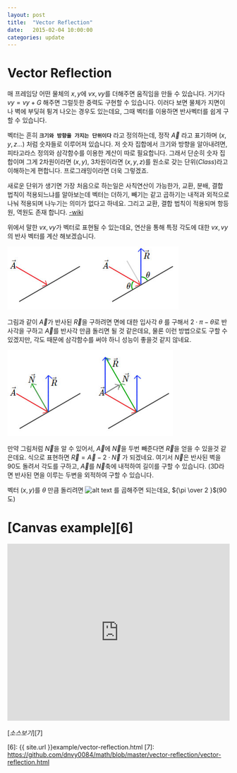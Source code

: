 ```yaml
---
layout: post
title:  "Vector Reflection"
date:   2015-02-04 10:00:00
categories: update
---
```


# Vector Reflection

매 프레임당 어떤 물체의 $x, y$에 $vx, vy$를 더해주면 움직임을 만들 수 있습니다. 거기다 $vy = vy + G$ 해주면 그럴듯한 중력도 구현할 수 있습니다. 이러다 보면 물체가 지면이나 벽에 부딪혀 튕겨 나오는 경우도 있는데요, 그때 벡터를 이용하면 반사벡터를 쉽게 구할 수 있습니다. 

벡터는 흔히 **`크기와 방향을 가지는 단위이다`** 라고 정의하는데, 정작 $\vec{A}$ 라고 표기하며 $( x, y, z... )$ 처럼 숫자들로 이루어져 있습니다. 저 숫자 집합에서 크기와 방향을 알아내려면, 피타고라스 정의와 삼각함수를 이용한 계산이 따로 필요합니다. 그래서 단순히 숫자 집합이며 그게 2차원이라면 $(x,y)$, 3차원이라면 $(x,y,z)$를 원소로 갖는 단위$(Class)$라고 이해하는게 편합니다. 프로그래밍이라면 더욱 그렇겠죠. 

새로운 단위가 생기면 가장 처음으로 하는일은 사칙연산이 가능한가, 교환, 분배, 결합 법칙이 적용되느냐를 알아보는데 벡터는 더하기, 빼기는 같고 곱하기는 내적과 외적으로 나눠 적용되며 나누기는 의미가 없다고 하네요. 그리고 교환, 결합 법칙이 적용되며 항등원, 역원도 존재 합니다. [-wiki]

위에서 말한 $vx, vy$가 벡터로 표현될 수 있는데요, 연산을 통해 특정 각도에 대한 $vx, vy$의 반사 벡터를 계산 해보겠습니다.

![alt text][1]

그림과 같이 $\vec{A}$가 반사된 $\vec{R}$을 구하려면 면에 대한 입사각 $\theta$ 를 구해서 $2 \cdot \pi - \theta$로 반사각을 구하고 $\vec{A}$를 반사각 만큼 돌리면 될 것 같은데요, 물론 이런 방법으로도 구할 수 있겠지만, 각도 때문에 삼각함수를 써야 하니 성능이 좋을것 같지 않네요. 

![alt text][2]

만약 그림처럼 $\vec{N}$을 알 수 있어서, $\vec{A}$에 $\vec{N}$을 두번 빼준다면 $\vec{R}$을 얻을 수 있을것 같은데요. 식으로 표현하면 $\vec{R} = \vec{A} - 2 \cdot \vec{N}$ 가 되겠네요. 여기서 $\vec{N}$은 반사된 벽을 $90$도 돌려서 각도를 구하고, $\vec{A}$를 $\vec{N}$축에 내적하여 길이를 구할 수 있습니다. (3D라면 반사된 면을 이루는 두변을 외적하여 구할 수 있습니다.

벡터 $(x,y)$를 $\theta$ 만큼 돌리려면 ![alt text][3] 를 곱해주면 되는데요, ${\pi \over 2 }$(90도)


[Canvas example][6]
======

<iframe width="100%" height="400" src="http://dnvy0084.github.io/example/vector-reflection.html" frameborder="0" allowfullscreen></iframe>

[*소스보기*][7]

[-wiki]: http://ko.wikipedia.org/wiki/%EB%B2%A1%ED%84%B0

[1]: /raw/rvec01.jpg "Vector"
[2]: /raw/rvec02.jpg "Vector"
[3]: http://chart.apis.google.com/chart?cht=tx&chl=%5Cbegin%7Bbmatrix%7D%5Ccos%20%5Ctheta%20-%5Csin%20%5Ctheta%20%5C%5C%20%5Csin%20%5Ctheta%20%5Ccos%20%5Ctheta%20%5Cend%7Bbmatrix%7D%20%5Ccdot%20%5Cbegin%7Bbmatrix%7D%20x%20%5C%5C%20y%20%5Cend%7Bbmatrix%7D "rotate"
[6]: {{ site.url }}example/vector-reflection.html
[7]: https://github.com/dnvy0084/math/blob/master/vector-reflection/vector-reflection.html